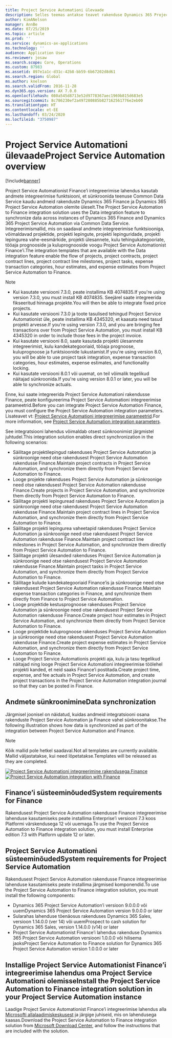 ```yaml
---
title: Project Service Automationi ülevaade
description: Selles teemas antakse teavet rakenduse Dynamics 365 Project Service Automation rakendusse Dynamics 365 Finance integreerimise lahenduse kohta.
author: KimANelson
manager: AnnBe
ms.date: 07/25/2019
ms.topic: article
ms.prod: ''
ms.service: dynamics-ax-applications
ms.technology: ''
audience: Application User
ms.reviewer: josaw
ms.search.scope: Core, Operations
ms.custom: 87983
ms.assetid: 897e1a1c-d31c-42b8-bb59-6b67202d8d61
ms.search.region: Global
ms.author: knelson
ms.search.validFrom: 2016-11-28
ms.dyn365.ops.version: AX 7.0.0
ms.openlocfilehash: 080a545d8713e52d9778367aec1969b815d683e5
ms.sourcegitcommit: 8c786230ef2a497280885b827162561776e2eb00
ms.translationtype: HT
ms.contentlocale: et-EE
ms.lasthandoff: 03/24/2020
ms.locfileid: "3750987"
---
```

# <a name="project-service-automation-overview"></a><span data-ttu-id="ef043-103">Project Service Automationi ülevaade</span><span class="sxs-lookup"><span data-stu-id="ef043-103">Project Service Automation overview</span></span>

[!include[banner](../includes/banner.md)]

<span data-ttu-id="ef043-104">Project Service Automationist Finance’i integreerimise lahendus kasutab andmete integreerimise funktsiooni, et sünkroonida teenuse Common Data Service kaudu andmeid rakenduste Dynamics 365 Finance ja Dynamics 365 Project Service Automation olemite üleselt.</span><span class="sxs-lookup"><span data-stu-id="ef043-104">The Project Service Automation to Finance integration solution uses the Data integration feature to synchronize data across instances of Dynamics 365 Finance and Dynamics 365 Project Service Automation via Common Data Service.</span></span> <span data-ttu-id="ef043-105">Integreerimismallid, mis on saadaval andmete integreerimise funktsiooniga, võimaldavad projektide, projekti lepingute, projekti lepinguridade, projekti lepingurea vahe-eesmärkide, projekti ülesannete, kulu tehingukategooriate, tööaja prognooside ja kuluprognooside voogu Project Service Automationist Finance’i.</span><span class="sxs-lookup"><span data-stu-id="ef043-105">The integration templates that are available with the Data integration feature enable the flow of projects, project contracts, project contract lines, project contract line milestones, project tasks, expense transaction categories, hour estimates, and expense estimates from Project Service Automation to Finance.</span></span>

> [!NOTE]
> - <span data-ttu-id="ef043-106">Kui kasutate versiooni 7.3.0, peate installima KB 4074835.</span><span class="sxs-lookup"><span data-stu-id="ef043-106">If you're using version 7.3.0, you must install KB 4074835.</span></span> <span data-ttu-id="ef043-107">Seejärel saate integreerida fikseeritud hinnaga projekte.</span><span class="sxs-lookup"><span data-stu-id="ef043-107">You will then be able to integrate fixed price projects.</span></span>
> - <span data-ttu-id="ef043-108">Kui kasutate versiooni 7.3.0 ja toote tasulised tehingud Project Service Automationist üle, peate installima KB 4345320, et kaasata need tasud projekti arvesse.</span><span class="sxs-lookup"><span data-stu-id="ef043-108">If you're using version 7.3.0, and you are bringing fee transactions over from Project Service Automation, you must install KB 4345320 in order to include those fees in the project invoice.</span></span>
> - <span data-ttu-id="ef043-109">Kui kasutate versiooni 8.0, saate kasutada projekti ülesannete integreerimist, kulu kandekategooriaid, tööaja prognoose, kuluprognoose ja funktsioonide lukustamist.</span><span class="sxs-lookup"><span data-stu-id="ef043-109">If you're using version 8.0, you will be able to use project task integration, expense transaction categories, hour estimates, expense estimates, and functionality locking.</span></span>
> - <span data-ttu-id="ef043-110">Kui kasutate versiooni 8.0.1 või uuemat, on teil võimalik tegelikud näitajad sünkroonida.</span><span class="sxs-lookup"><span data-stu-id="ef043-110">If you're using version 8.0.1 or later, you will be able to synchronize actuals.</span></span>

<span data-ttu-id="ef043-111">Enne, kui saate integreerida Project Service Automationi rakendusse Finance, peate konfigureerima Project Service Automationi integreerimise parameetrid.</span><span class="sxs-lookup"><span data-stu-id="ef043-111">Before you can integrate Project Service Automation Finance, you must configure the Project Service Automation integration parameters.</span></span> <span data-ttu-id="ef043-112">Lisateavet vt: [Project Service Automationi integreerimise parameetrid](PSA-parameters.md).</span><span class="sxs-lookup"><span data-stu-id="ef043-112">For more information, see [Project Service Automation integration parameters](PSA-parameters.md).</span></span>

<span data-ttu-id="ef043-113">See integratsiooni lahendus võimaldab otsest sünkroonimist järgmistel juhtudel.</span><span class="sxs-lookup"><span data-stu-id="ef043-113">This integration solution enables direct synchronization in the following scenarios:</span></span>

- <span data-ttu-id="ef043-114">Säilitage projektilepingud rakenduses Project Service Automation ja sünkroonige need otse rakendusest Project Service Automation rakendusse Finance.</span><span class="sxs-lookup"><span data-stu-id="ef043-114">Maintain project contracts in Project Service Automation, and synchronize them directly from Project Service Automation to Finance.</span></span>
- <span data-ttu-id="ef043-115">Looge projekte rakenduses Project Service Automation ja sünkroonige need otse rakendusest Project Service Automation rakendusse Finance.</span><span class="sxs-lookup"><span data-stu-id="ef043-115">Create projects in Project Service Automation, and synchronize them directly from Project Service Automation to Finance.</span></span>
- <span data-ttu-id="ef043-116">Säilitage projekti lepinguread rakenduses Project Service Automation ja sünkroonige need otse rakendusest Project Service Automation rakendusse Finance.</span><span class="sxs-lookup"><span data-stu-id="ef043-116">Maintain project contract lines in Project Service Automation, and synchronize them directly from Project Service Automation to Finance.</span></span>
- <span data-ttu-id="ef043-117">Säilitage projekti lepingurea vaheetapid rakenduses Project Service Automation ja sünkroonige need otse rakendusest Project Service Automation rakendusse Finance.</span><span class="sxs-lookup"><span data-stu-id="ef043-117">Maintain project contract line milestones in Project Service Automation, and synchronize them directly from Project Service Automation to Finance.</span></span>
- <span data-ttu-id="ef043-118">Säilitage projekti ülesanded rakenduses Project Service Automation ja sünkroonige need otse rakendusest Project Service Automation rakendusse Finance.</span><span class="sxs-lookup"><span data-stu-id="ef043-118">Maintain project tasks in Project Service Automation, and synchronize them directly from Project Service Automation to Finance.</span></span>
- <span data-ttu-id="ef043-119">Säilitage kulude kandekategooriaid Finance’is ja sünkroonige need otse rakendusest Project Service Automation rakendusse Finance.</span><span class="sxs-lookup"><span data-stu-id="ef043-119">Maintain expense transaction categories in Finance, and synchronize them directly from Finance to Project Service Automation.</span></span>
- <span data-ttu-id="ef043-120">Looge projektide kestusprognoose rakenduses Project Service Automation ja sünkroonige need otse rakendusest Project Service Automation rakendusse Finance.</span><span class="sxs-lookup"><span data-stu-id="ef043-120">Create project hour estimates in Project Service Automation, and synchronize them directly from Project Service Automation to Finance.</span></span>
- <span data-ttu-id="ef043-121">Looge projektide kuluprognoose rakenduses Project Service Automation ja sünkroonige need otse rakendusest Project Service Automation rakendusse Finance.</span><span class="sxs-lookup"><span data-stu-id="ef043-121">Create project expense estimates in Project Service Automation, and synchronize them directly from Project Service Automation to Finance.</span></span>
- <span data-ttu-id="ef043-122">Looge Project Service Automationis projekti aja, kulu ja tasu tegelikud näitajad ning looge Project Service Automationi integreerimise töölehel projekti kanded, et neid saaks Finance’i postitada.</span><span class="sxs-lookup"><span data-stu-id="ef043-122">Create project time, expense, and fee actuals in Project Service Automation, and create project transactions in the Project Service Automation integration journal so that they can be posted in Finance.</span></span>

## <a name="data-synchronization"></a><span data-ttu-id="ef043-123">Andmete sünkroonimine</span><span class="sxs-lookup"><span data-stu-id="ef043-123">Data synchronization</span></span>

<span data-ttu-id="ef043-124">Järgmisel joonisel on näidatud, kuidas andmeid integratsiooni osana rakenduste Project Service Automation ja Finance vahel sünkroonitakse.</span><span class="sxs-lookup"><span data-stu-id="ef043-124">The following illustration shows how data is synchronized as part of the integration between Project Service Automation and Finance.</span></span>

> [!NOTE]
> <span data-ttu-id="ef043-125">Kõik mallid pole hetkel saadaval.</span><span class="sxs-lookup"><span data-stu-id="ef043-125">Not all templates are currently available.</span></span> <span data-ttu-id="ef043-126">Mallid väljastatakse, kui need lõpetatakse.</span><span class="sxs-lookup"><span data-stu-id="ef043-126">Templates will be released as they are completed.</span></span>

<span data-ttu-id="ef043-127">[![Project Service Automationi integreerimine rakendusega Finance](./media/PSA-integration.png)](./media/PSA-integration.png)</span><span class="sxs-lookup"><span data-stu-id="ef043-127">[![Project Service Automation integration with Finance](./media/PSA-integration.png)](./media/PSA-integration.png)</span></span>

## <a name="system-requirements-for-finance"></a><span data-ttu-id="ef043-128">Finance’i süsteeminõuded</span><span class="sxs-lookup"><span data-stu-id="ef043-128">System requirements for Finance</span></span>

<span data-ttu-id="ef043-129">Rakendusest Project Service Automation rakendusse Finance integreerimise lahenduse kasutamiseks peate installima Enterprise’i versiooni 7.3 koos Platformi värskendusega 12 või uuemaga.</span><span class="sxs-lookup"><span data-stu-id="ef043-129">To use the Project Service Automation to Finance integration solution, you must install Enterprise edition 7.3 with Platform update 12 or later.</span></span>

## <a name="system-requirements-for-project-service-automation"></a><span data-ttu-id="ef043-130">Project Service Automationi süsteeminõuded</span><span class="sxs-lookup"><span data-stu-id="ef043-130">System requirements for Project Service Automation</span></span>

<span data-ttu-id="ef043-131">Rakendusest Project Service Automation rakendusse Finance integreerimise lahenduse kasutamiseks peate installima järgmised komponendid.</span><span class="sxs-lookup"><span data-stu-id="ef043-131">To use the Project Service Automation to Finance integration solution, you must install the following components:</span></span>

- <span data-ttu-id="ef043-132">Dynamics 365 Project Service Automation’i versioon 9.0.0.0 või uuem</span><span class="sxs-lookup"><span data-stu-id="ef043-132">Dynamics 365 Project Service Automation version 9.0.0.0 or later</span></span>
- <span data-ttu-id="ef043-133">Sularahas lahenduse tõenäosus rakenduses Dynamics 365 Sales, versioon 1.14.0.0 (ver 14) või uuem</span><span class="sxs-lookup"><span data-stu-id="ef043-133">Prospect to cash solution for Dynamics 365 Sales, version 1.14.0.0 (v14) or later</span></span>
- <span data-ttu-id="ef043-134">Project Service Automationist Finance’i lahendus rakenduse Dynamics 365 Project Service Automation versiooni 1.0.0.0 või hilisema jaoks</span><span class="sxs-lookup"><span data-stu-id="ef043-134">Project Service Automation to Finance solution for Dynamics 365 Project Service Automation version 1.0.0.0 or later</span></span>

## <a name="install-the-project-service-automation-to-finance-integration-solution-in-your-project-service-automation-instance"></a><span data-ttu-id="ef043-135">Installige Project Service Automationist Finance’i integreerimise lahendus oma Project Service Automationi olemisse</span><span class="sxs-lookup"><span data-stu-id="ef043-135">Install the Project Service Automation to Finance integration solution in your Project Service Automation instance</span></span>

<span data-ttu-id="ef043-136">Laadige Project Service Automationist Finance’i integreerimise lahendus alla [Microsofti allalaadimiskeskusest](https://www.microsoft.com/download/details.aspx?id=57016) ja järgige juhiseid, mis on lahendusega kaasas.</span><span class="sxs-lookup"><span data-stu-id="ef043-136">Download the Project Service Automation to Finance integration solution from [Microsoft Download Center](https://www.microsoft.com/download/details.aspx?id=57016), and follow the instructions that are included with the solution.</span></span>
